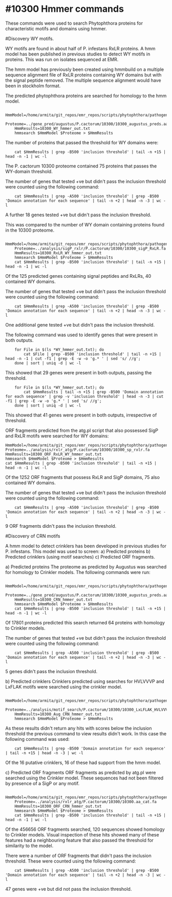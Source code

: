 #10300 Hmmer commands
==========
These commands were used to search Phytophthora proteins 
for characteristic motifs and domains using hmmer.


#Discovery WY motifs.

WY motifs are found in about half of P. infestans RxLR proteins.
A hmm model has been published in previous studies to detect WY motifs in proteins.
This was run on isolates sequenced at EMR.

The hmm model has previously been created using hmmbuild on a 
multiple sequence alignment file of RxLR proteins containing WY 
domains but with the signal peptide removed.
The multiple sequence alignment would have been in stockholm format.

The predicted phytophthora proteins are searched for homology
to the hmm model.

```shell
	HmmModel=/home/armita/git_repos/emr_repos/scripts/phytophthora/pathogen/hmmer/WY_motif.hmm
	Proteome=../gene_pred/augustus/P.cactorum/10300/10300_augustus_preds.aa
	HmmResults=10300_WY_hmmer_out.txt
	hmmsearch $HmmModel $Proteome > $HmmResults
```

The number of proteins that passed the threshold for WY domains were:
```shell
	cat $HmmResults | grep -B500 'inclusion threshold' | tail -n +15 | head -n -1 | wc -l
```
The P. cactorum 10300 proteome contained 75 proteins that passes the WY-domain threshold. 

The number of genes that tested +ve but didn't pass the
inclusion threshold were counted using the following command:
```shell
	cat $HmmResults | grep -A500 'inclusion threshold' | grep -B500 'Domain annotation for each sequence' | tail -n +2 | head -n -3 | wc -l
```
A further 18 genes tested +ve but didn't pass the
inclusion threshold.

This was compared to the number of WY domain containing proteins
found in the 10300 proteome.
```shell
	HmmModel=/home/armita/git_repos/emr_repos/scripts/phytophthora/pathogen/hmmer/WY_motif.hmm
	Proteome=../analysis/sigP_rxlr/P.cactorum/10300/10300_sigP_RxLR.fa
	HmmResults=10300_RxLR_WY_hmmer_out.txt
	hmmsearch $HmmModel $Proteome > $HmmResults
	cat $HmmResults | grep -B500 'inclusion threshold' | tail -n +15 | head -n -1 | wc -l
```
Of the 125 predicted genes containing signal peptides and RxLRs, 40 contained WY domains.

The number of genes that tested +ve but didn't pass the
inclusion threshold were counted using the following command:
```shell
	cat $HmmResults | grep -A500 'inclusion threshold' | grep -B500 'Domain annotation for each sequence' | tail -n +2 | head -n -3 | wc -l
```
One additional gene tested +ve but didn't pass the
inclusion threshold.


The following command was used to identify genes that were present in 
both outputs.
```shell
	for File in $(ls *WY_hmmer_out.txt); do 
        cat $File | grep -B500 'inclusion threshold' | tail -n +15 | head -n -1 | cut -f1 | grep -E -w -o 'g.* ' | sed 's/ //g'; 
    done | sort | uniq -d | wc -l
```
This showed that 29 genes were present in both outputs, passing the threshold.
```shell
	for File in $(ls *WY_hmmer_out.txt); do 
		cat $HmmResults | tail -n +15 | grep -B500 'Domain annotation for each sequence' | grep -v 'inclusion threshold' | head -n -3 | cut -f1 | grep -E -w -o 'g.* ' | sed 's/ //g'; 
	done | sort | uniq -d | wc -l
```
This showed that 41 genes were present in both outputs, irrespective of threshold.



ORF fragments predicted from the atg.pl script that also
possessed SigP and RxLR motifs were searched for WY domains:
```shell
HmmModel=/home/armita/git_repos/emr_repos/scripts/phytophthora/pathogen/hmmer/WY_motif.hmm
Proteome=../analysis/rxlr_atg/P.cactorum/10300/10300_sp_rxlr.fa
HmmResults=10300_ORF_RxLR_WY_hmmer_out.txt
hmmsearch $HmmModel $Proteome > $HmmResults
cat $HmmResults | grep -B500 'inclusion threshold' | tail -n +15 | head -n -1 | wc -l
```
Of the 1252 ORF fragments that possess RxLR and SigP domains, 75 also contained WY domains.

The number of genes that tested +ve but didn't pass the
inclusion threshold were counted using the following command:
```shell
	cat $HmmResults | grep -A500 'inclusion threshold' | grep -B500 'Domain annotation for each sequence' | tail -n +2 | head -n -3 | wc -l
```
9 ORF fragments didn't pass the inclusion threshold.




#Discovery of CRN motifs

A hmm model to detect crinklers has been developed in previous studies for P. infestans.
This model was used to screen:
a) Predicted proteins
b) Predicted crinklers (using motif searches)
c) Predicted ORF fragments.


a) Predicted proteins
The proteome as predicted by Augustus was 
searched for homology to Crinkler models.
The following commands were run:
```shell
	HmmModel=/home/armita/git_repos/emr_repos/scripts/phytophthora/pathogen/hmmer/Phyt_annot_CRNs_D1.hmm
	Proteome=../gene_pred/augustus/P.cactorum/10300/10300_augustus_preds.aa
	HmmResults=10300_CRN_hmmer_out.txt
	hmmsearch $HmmModel $Proteome > $HmmResults
	cat $HmmResults | grep -B500 'inclusion threshold' | tail -n +15 | head -n -1 | wc -l
```
Of 17801 proteins predicted this search returned
64 proteins with homology to Crinkler models.

The number of genes that tested +ve but didn't pass the
inclusion threshold were counted using the following command:
```shell
	cat $HmmResults | grep -A500 'inclusion threshold' | grep -B500 'Domain annotation for each sequence' | tail -n +2 | head -n -3 | wc -l
```
5 genes didn't pass the inclusion threshold.

b) Predicted crinklers
Crinklers predicted using searches for HVLVVVP and 
LxFLAK motifs were searched using the crinkler model.
```shell
	HmmModel=/home/armita/git_repos/emr_repos/scripts/phytophthora/pathogen/hmmer/Phyt_annot_CRNs_D1.hmm
	Proteome=../analysis/motif_search/P.cactorum/10300/10300_LxLFLAK_HVLVVVP.fa
	HmmResults=10300_Aug_CRN_hmmer_out.txt
	hmmsearch $HmmModel $Proteome > $HmmResults
```
As these results didn't return any hits with scores below
the inclusion threshold the previous command to view results
didn't work. In this case the following command was used:
```shell 
	cat $HmmResults | grep -B500 'Domain annotation for each sequence' | tail -n +15 | head -n -3 | wc -l
```
Of the 16 putative crinklers, 16 of these had support from the hmm model.


c) Predicted ORF fragments
ORF fragments as predicted by atg.pl were searched using
the Crinkler model. These sequences had not been filtered 
by presence of a SigP or any motif.
```shell
	HmmModel=/home/armita/git_repos/emr_repos/scripts/phytophthora/pathogen/hmmer/Phyt_annot_CRNs_D1.hmm
	Proteome=../analysis/rxlr_atg/P.cactorum/10300/10300.aa_cat.fa
	HmmResults=10300_ORF_CRN_hmmer_out.txt
	hmmsearch $HmmModel $Proteome > $HmmResults
	cat $HmmResults | grep -B500 'inclusion threshold' | tail -n +15 | head -n -1 | wc -l
```
Of the 456656 ORF fragments searched, 120 sequences
showed homology to Crinkler models. 
Visual inspection of these hits showed many of these 
features had a neighbouring feature that also passed 
the threshold for similarity to the model.

There were a number of ORF fragments that didn't pass 
the inclusion threshold. These were counted using the following command:
```shell
	cat $HmmResults | grep -A500 'inclusion threshold' | grep -B500 'Domain annotation for each sequence' | tail -n +2 | head -n -3 | wc -l
```
47 genes were +ve but did not pass the inclusion threshold. 

